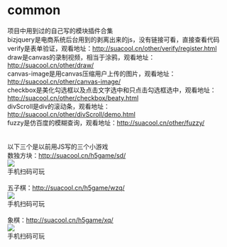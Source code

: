 # common
项目中用到过的自己写的模块插件合集<br>
bizjquery是电商系统后台用到的剥离出来的js，没有链接可看，直接查看代码<br>
verify是表单验证，观看地址：<a href="http://suacool.cn/other/verify/register.html" target=
"_blank">http://suacool.cn/other/verify/register.html</a><br>
draw是canvas的录制视频，相当于涂鸦，观看地址：<a href="http://suacool.cn/other/draw/" target=
"_blank">http://suacool.cn/other/draw/</a><br>
canvas-image是用canvas压缩用户上传的图片，观看地址：<a href="http://suacool.cn/other/canvas-image/" target=
"_blank">http://suacool.cn/other/canvas-image/</a><br>
checkbox是美化勾选框以及点击文字选中和只点击勾选框选中，观看地址：<a href="http://suacool.cn/other/checkbox/beaty.html" target=
"_blank">http://suacool.cn/other/checkbox/beaty.html</a><br>
divScroll是div的滚动条，观看地址：<a href="http://suacool.cn/other/divScroll/demo.html" target=
"_blank">http://suacool.cn/other/divScroll/demo.html</a><br>
fuzzy是仿百度的模糊查询，观看地址：<a href="http://suacool.cn/other/fuzzy/" target=
"_blank">http://suacool.cn/other/fuzzy/</a><br>
<br>
<br>
以下三个是以前用JS写的三个小游戏<br>
数独方块：<a href="http://suacool.cn/h5game/sd/" target=
"_blank">http://suacool.cn/h5game/sd/</a><br>
<img src="http://suacool.cn/h5game/sd/sdewm.png" /><br>
手机扫码可玩<br>
<br>
五子棋：<a href="http://suacool.cn/h5game/wzq/" target=
"_blank">http://suacool.cn/h5game/wzq/</a><br>
<img src="http://suacool.cn/h5game/wzq/wzqewm.png" /><br>
手机扫码可玩<br>
<br>
象棋：<a href="http://suacool.cn/h5game/xq/" target=
"_blank">http://suacool.cn/h5game/xq/</a><br>
<img src="http://suacool.cn/h5game/xq/xqewm.png" /><br>
手机扫码可玩<br>
<br>
